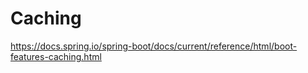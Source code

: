 # Caching

https://docs.spring.io/spring-boot/docs/current/reference/html/boot-features-caching.html  
